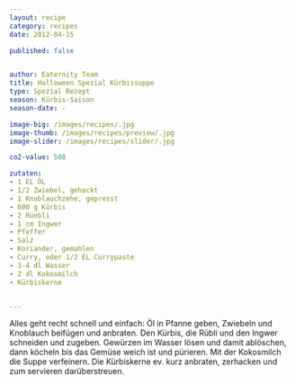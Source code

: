 ```yaml
---
layout: recipe
category: recipes
date: 2012-04-15

published: false


author: Eaternity Team
title: Halloween Spezial Kürbissuppe
type: Spezial Rezept
season: Kürbis-Saison
season-date: -

image-big: /images/recipes/.jpg
image-thumb: /images/recipes/preview/.jpg
image-slider: /images/recipes/slider/.jpg

co2-value: 508

zutaten:
- 1 EL ÖL			
- 1/2 Zwiebel, gehackt		
- 1 Knoblauchzehe, gepresst	
- 600 g Kürbis
- 2 Rüebli
- 1 cm Ingwer
- Pfeffer
- Salz
- Koriander, gemahlen
- Curry, oder 1/2 EL Currypaste	
- 3-4 dl Wasser
- 2 dl Kokosmilch 		
- Kürbiskerne


---
```


Alles geht recht schnell und einfach:
Öl in Pfanne geben, Zwiebeln und Knoblauch beifügen und anbraten. Den Kürbis, die Rübli und den Ingwer schneiden und zugeben. Gewürzen im Wasser lösen und damit ablöschen, dann köcheln bis das Gemüse weich ist und pürieren. Mit der Kokosmilch die Suppe verfeinern. Die Kürbiskerne ev. kurz anbraten, zerhacken und zum servieren darüberstreuen.
